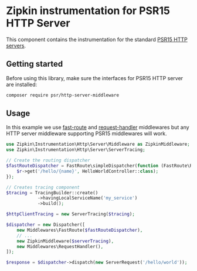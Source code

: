 # Zipkin instrumentation for PSR15 HTTP Server

This component contains the instrumentation for the standard [PSR15 HTTP servers](https://www.php-fig.org/psr/psr-15/).

## Getting started

Before using this library, make sure the interfaces for PSR15 HTTP server are installed:

```bash
composer require psr/http-server-middleware
```

## Usage

In this example we use [fast-route](https://github.com/middlewares/fast-route) and [request-handler](https://github.com/middlewares/request-handler) middlewares but any HTTP server middleware supporting PSR15 middlewares will work.

```php
use Zipkin\Instrumentation\Http\Server\Middleware as ZipkinMiddleware;
use Zipkin\Instrumentation\Http\Server\ServerTracing;

// Create the routing dispatcher
$fastRouteDispatcher = FastRoute\simpleDispatcher(function (FastRoute\RouteCollector $r) {
    $r->get('/hello/{name}', HelloWorldController::class);
});

// Creates tracing component
$tracing = TracingBuilder::create()
            ->havingLocalServiceName('my_service')
            ->build();

$httpClientTracing = new ServerTracing($tracing);

$dispatcher = new Dispatcher([
    new Middlewares\FastRoute($fastRouteDispatcher),
    // ...
    new ZipkinMiddleware($serverTracing),
    new Middlewares\RequestHandler(),
]);

$response = $dispatcher->dispatch(new ServerRequest('/hello/world'));
```
